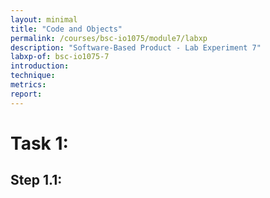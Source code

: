 ```yaml
---
layout: minimal
title: "Code and Objects"
permalink: /courses/bsc-io1075/module7/labxp
description: "Software-Based Product - Lab Experiment 7"
labxp-of: bsc-io1075-7
introduction:
technique:
metrics:
report:
---
```


# Task 1:

## Step 1.1:
